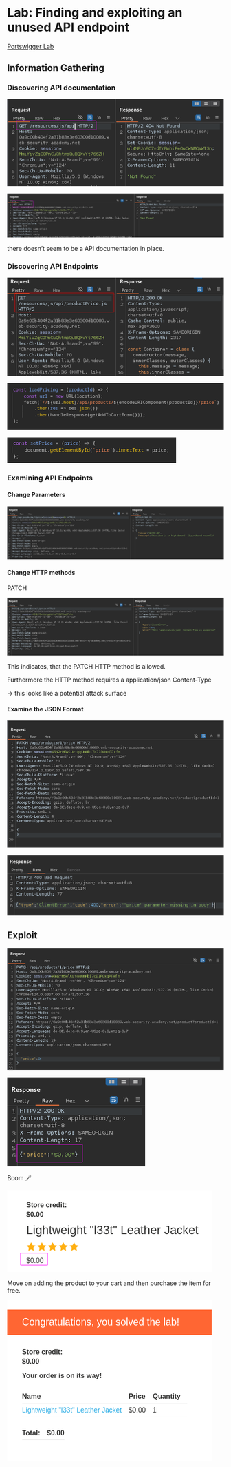 # Lab: Finding and exploiting an unused API endpoint

[Portswigger Lab](https://portswigger.net/web-security/api-testing/lab-exploiting-unused-api-endpoint)

## Information Gathering

### Discovering API documentation

![Untitled](images/Lab2/1.png)

![Second Picture](images/Lab2/2.png)

there doesn’t seem to be a API documentation in place.

### Discovering API Endpoints

![Second Picture](images/Lab2/3.png)

![Second Picture](images/Lab2/4.png)

![Second Picture](images/Lab2/5.png)


### Examining API Endpoints

#### Change Parameters

![Second Picture](images/Lab2/6.png)


#### Change HTTP methods

PATCH

![Second Picture](images/Lab2/7.png)

This indicates, that the PATCH HTTP method is allowed.

Furthermore the HTTP method requires a application/json Content-Type

→ this looks like a potential attack surface

#### Examine the JSON Format

![Second Picture](images/Lab2/8.png)

![Second Picture](images/Lab2/9.png)

## Exploit

![Second Picture](images/Lab2/10.png)

![Second Picture](images/Lab2/11.png)

Boom 🪄

![Second Picture](images/Lab2/12.png)

Move on adding the product to your cart and then purchase the item for free.

![Second Picture](images/Lab2/13.png)
